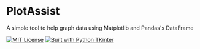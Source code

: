 # PlotAssist

A simple tool to help graph data using Matplotlib and Pandas's DataFrame

[![MIT License](https://img.shields.io/badge/License-MIT-green.svg)](https://choosealicense.com/licenses/mit/)
[![Built with Python TKinter](https://img.shields.io/badge/python-tkinter-yellow?logo=python&logoColor=#3776AB)](https://www.python.org/)
